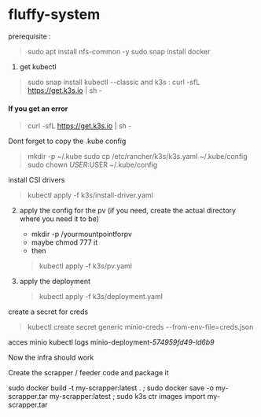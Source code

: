 # fluffy-system


prerequisite : 
> sudo apt install nfs-common -y
> sudo snap install docker

1. get kubectl
> sudo snap install kubectl --classic
and k3s :
> curl -sfL https://get.k3s.io | sh -

#### If you get an error
> curl -sfL https://get.k3s.io | sh -

Dont forget to copy the .kube config
> mkdir -p ~/.kube
sudo cp /etc/rancher/k3s/k3s.yaml ~/.kube/config
sudo chown $USER:$USER ~/.kube/config

install CSI drivers
> kubectl apply -f k3s/install-driver.yaml 

2. apply the config for the pv (if you need, create the actual directory where you need it to be)
    - mkdir -p /yourmountpointforpv
    - maybe chmod 777 it
    - then 
    > kubectl apply -f k3s/pv.yaml

3. apply the deployment
    > kubectl apply -f k3s/deployment.yaml

create a secret for creds 
> kubectl create secret generic minio-creds --from-env-file=creds.json

acces minio kubectl logs minio-deployment-_574959fd49-ld6b9_

Now the infra should work

Create the scrapper / feeder code and package it 

sudo docker build -t my-scrapper:latest . ; sudo docker save -o my-scrapper.tar my-scrapper:latest ; sudo k3s ctr images import my-scrapper.tar